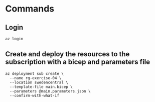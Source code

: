 # Commands

## Login

```shell
az login
```

## Create and deploy the resources to the subscription with a bicep and parameters file

```shell
az deployment sub create \
  --name rg-exercise-04 \
  --location swedencentral \
  --template-file main.bicep \
  --parameters @main.parameters.json \
  --confirm-with-what-if
```